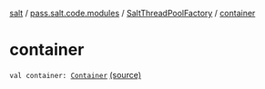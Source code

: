 [salt](../../index.md) / [pass.salt.code.modules](../index.md) / [SaltThreadPoolFactory](index.md) / [container](./container.md)

# container

`val container: `[`Container`](../../pass.salt.code.container/-container/index.md) [(source)](https://github.com/kurbaniec-tgm/salt/tree/master/code/modules/SaltThreadPool.kt#L18)